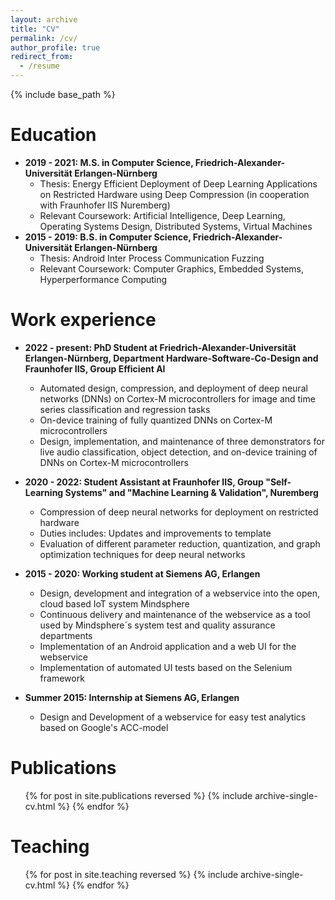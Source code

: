 ```yaml
---
layout: archive
title: "CV"
permalink: /cv/
author_profile: true
redirect_from:
  - /resume
---
```


{% include base_path %}

Education
======
* **2019 - 2021: M.S. in Computer Science, Friedrich-Alexander-Universität Erlangen-Nürnberg**
  * Thesis: Energy Efficient Deployment of Deep Learning Applications on Restricted Hardware using Deep Compression (in cooperation with Fraunhofer IIS Nuremberg)
  * Relevant Coursework: Artificial Intelligence, Deep Learning, Operating Systems Design, Distributed Systems, Virtual Machines
* **2015 - 2019: B.S. in Computer Science, Friedrich-Alexander-Universität Erlangen-Nürnberg**
  * Thesis: Android Inter Process Communication Fuzzing
  * Relevant Coursework: Computer Graphics, Embedded Systems, Hyperperformance Computing

Work experience
======
* **2022 - present: PhD Student at Friedrich-Alexander-Universität Erlangen-Nürnberg, Department Hardware-Software-Co-Design and Fraunhofer IIS, Group Efficient AI**
  * Automated design, compression, and deployment of deep neural networks (DNNs) on Cortex-M microcontrollers for image and time series classification and regression tasks
  * On-device training of fully quantized DNNs on Cortex-M microcontrollers
  * Design, implementation, and maintenance of three demonstrators for live audio classification, object detection, and on-device training of DNNs on Cortex-M microcontrollers

* **2020 - 2022: Student Assistant at Fraunhofer IIS, Group "Self-Learning Systems" and "Machine Learning & Validation", Nuremberg**
  * Compression of deep neural networks for deployment on restricted hardware
  * Duties includes: Updates and improvements to template
  * Evaluation of different parameter reduction, quantization, and graph optimization techniques for deep neural networks

* **2015 - 2020: Working student at Siemens AG, Erlangen**
  * Design, development and integration of a webservice into the open, cloud based IoT system Mindsphere
  * Continuous delivery and maintenance of the webservice as a tool used by Mindsphere´s system test and quality assurance departments
  * Implementation of an Android application and a web UI for the webservice
  * Implementation of automated UI tests based on the Selenium framework

* **Summer 2015: Internship at Siemens AG, Erlangen**
  * Design and Development of a webservice for easy test analytics based on Google's ACC-model
  
<!-- Skills
======
* Skill 1
* Skill 2
  * Sub-skill 2.1
  * Sub-skill 2.2
  * Sub-skill 2.3
* Skill 3 -->

Publications
======
  <ul>{% for post in site.publications reversed %}
    {% include archive-single-cv.html %}
  {% endfor %}</ul>
  
<!--Talks
======
  <ul>{% for post in site.talks reversed %}
    {% include archive-single-talk-cv.html  %}
  {% endfor %}</ul> -->
  
Teaching
======
  <ul>{% for post in site.teaching reversed %}
    {% include archive-single-cv.html %}
  {% endfor %}</ul>
  
<!-- Service and leadership
======
* Currently signed in to 43 different slack teams -->
